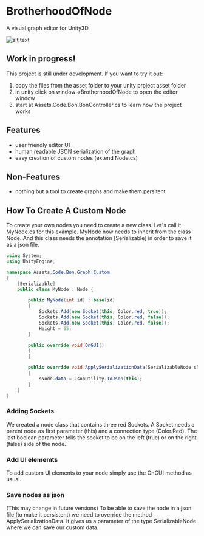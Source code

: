 # BrotherhoodOfNode
A visual graph editor for Unity3D

![alt text](https://github.com/aphex-/BrotherhoodOfNode/blob/master/preview.png "preview")

## Work in progress!

This project is still under development. If you want to try it out:

1. copy the files from the asset folder to your unity project asset folder
2. in unity click on window->BrotherhoodOfNode to open the editor window
3. start at Assets.Code.Bon.BonController.cs to learn how the project works

## Features
* user friendly editor UI
* human readable JSON serialization of the graph
* easy creation of custom nodes (extend Node.cs)

## Non-Features
* nothing but a tool to create graphs and make them persitent

## How To Create A Custom Node
To create your own nodes you need to create a new class. Let's call it MyNode.cs
for this example. MyNode now needs to inherit from the class Node. And this 
class needs the annotation [Serializable] in order to save it as a json file.
```cs
using System;
using UnityEngine;

namespace Assets.Code.Bon.Graph.Custom
{
	[Serializable]
	public class MyNode : Node {

		public MyNode(int id) : base(id)
		{
			Sockets.Add(new Socket(this, Color.red, true));
			Sockets.Add(new Socket(this, Color.red, false));
			Sockets.Add(new Socket(this, Color.red, false));
			Height = 65;
		}

		public override void OnGUI()
		{
		}

		public override void ApplySerializationData(SerializableNode sNode)
		{
			sNode.data = JsonUtility.ToJson(this);
		}
	}
}

```
### Adding Sockets
We created a node class that contains three red Sockets. A Socket needs a parent node as first parameter (this) and a connection type (Color.Red). The last boolean parameter tells the socket to be on the left (true) or on the right (false) side of the node.

### Add UI elememts
To add custom UI elements to your node simply use the OnGUI method as usual.

### Save nodes as json
(This may change in future versions)
To be able to save the node in a json file (to make it persistent) we need 
to override the method ApplySerializationData. It gives us a parameter 
of the type SerializableNode where we can save our custom data.
